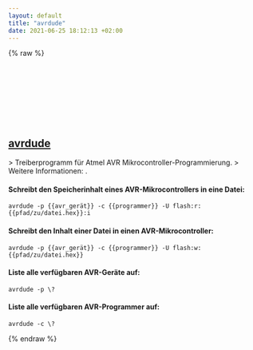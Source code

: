 ```yaml
---
layout: default
title: "avrdude"
date: 2021-06-25 18:12:13 +02:00
---
```

{% raw %}
<h2 id="avrdude">
  <a href="/de/common/avrdude.html">avrdude</a> <a href="#avrdude"><svg class="icon">
    <use href="/assets/images/unicode_sprite.svg#link" />
  </svg></a>
</h2>
> Treiberprogramm für Atmel AVR Mikrocontroller-Programmierung.
> Weitere Informationen: <https://www.nongnu.org/avrdude/>.

#### Schreibt den Speicherinhalt eines AVR-Mikrocontrollers in eine Datei:
```shell
avrdude -p {{avr_gerät}} -c {{programmer}} -U flash:r:{{pfad/zu/datei.hex}}:i
```
#### Schreibt den Inhalt einer Datei in einen AVR-Mikrocontroller:
```shell
avrdude -p {{avr_gerät}} -c {{programmer}} -U flash:w:{{pfad/zu/datei.hex}}
```
#### Liste alle verfügbaren AVR-Geräte auf:
```shell
avrdude -p \?
```
#### Liste alle verfügbaren AVR-Programmer auf:
```shell
avrdude -c \?
```
{% endraw %}
